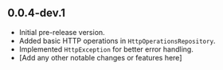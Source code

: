## 0.0.4-dev.1

* Initial pre-release version.
* Added basic HTTP operations in `HttpOperationsRepository`.
* Implemented `HttpException` for better error handling.
* [Add any other notable changes or features here]
